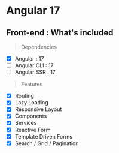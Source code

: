 # Angular 17

## Front-end : What's included

> Dependencies

- [x] Angular : 17
- [ ] Angular CLI : 17
- [ ] Angular SSR : 17

> Features

- [x] Routing
- [x] Lazy Loading
- [x] Responsive Layout
- [x] Components
- [x] Services
- [x] Reactive Form
- [x] Template Driven Forms
- [x] Search / Grid / Pagination

